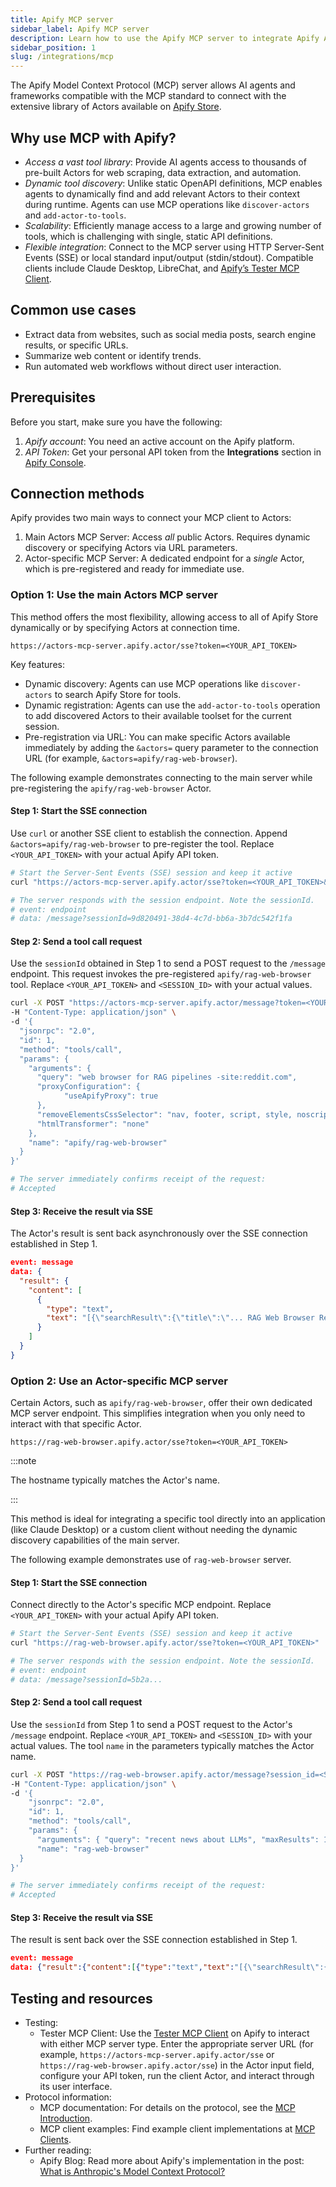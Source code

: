 ```yaml
---
title: Apify MCP server
sidebar_label: Apify MCP server
description: Learn how to use the Apify MCP server to integrate Apify Actors into your AI agents or applications.
sidebar_position: 1
slug: /integrations/mcp
---
```


<!-- markdownlint-disable MD024 -->

The Apify Model Context Protocol (MCP) server allows AI agents and frameworks compatible with the MCP standard to connect with the extensive library of Actors available on [Apify Store](https://apify.com/store).

## Why use MCP with Apify?

- _Access a vast tool library_: Provide AI agents access to thousands of pre-built Actors for web scraping, data extraction, and automation.
- _Dynamic tool discovery_: Unlike static OpenAPI definitions, MCP enables agents to dynamically find and add relevant Actors to their context during runtime. Agents can use MCP operations like `discover-actors` and `add-actor-to-tools`.
- _Scalability_: Efficiently manage access to a large and growing number of tools, which is challenging with single, static API definitions.
- _Flexible integration_: Connect to the MCP server using HTTP Server-Sent Events (SSE) or local standard input/output (stdin/stdout). Compatible clients include Claude Desktop, LibreChat, and [Apify’s Tester MCP Client](https://apify.com/jiri.spilka/tester-mcp-client).

## Common use cases

- Extract data from websites, such as social media posts, search engine results, or specific URLs.
- Summarize web content or identify trends.
- Run automated web workflows without direct user interaction.

## Prerequisites

Before you start, make sure you have the following:

1. _Apify account_: You need an active account on the Apify platform.
2. _API Token_: Get your personal API token from the **Integrations** section in [Apify Console](https://console.apify.com/account#/integrations).

## Connection methods

Apify provides two main ways to connect your MCP client to Actors:

1. Main Actors MCP Server: Access _all_ public Actors. Requires dynamic discovery or specifying Actors via URL parameters.
2. Actor-specific MCP Server: A dedicated endpoint for a _single_ Actor, which is pre-registered and ready for immediate use.

### Option 1: Use the main Actors MCP server

This method offers the most flexibility, allowing access to all of Apify Store dynamically or by specifying Actors at connection time.

```text title="Server endpoint"
https://actors-mcp-server.apify.actor/sse?token=<YOUR_API_TOKEN>
```

Key features:

- Dynamic discovery: Agents can use MCP operations like `discover-actors` to search Apify Store for tools.
- Dynamic registration: Agents can use the `add-actor-to-tools` operation to add discovered Actors to their available toolset for the current session.
- Pre-registration via URL: You can make specific Actors available immediately by adding the `&actors=` query parameter to the connection URL (for example, `&actors=apify/rag-web-browser`).

The following example demonstrates connecting to the main server while pre-registering the `apify/rag-web-browser` Actor.

#### Step 1: Start the SSE connection

Use `curl` or another SSE client to establish the connection. Append `&actors=apify/rag-web-browser` to pre-register the tool. Replace `<YOUR_API_TOKEN>` with your actual Apify API token.

```bash
# Start the Server-Sent Events (SSE) session and keep it active
curl "https://actors-mcp-server.apify.actor/sse?token=<YOUR_API_TOKEN>&actors=apify/rag-web-browser"

# The server responds with the session endpoint. Note the sessionId.
# event: endpoint
# data: /message?sessionId=9d820491-38d4-4c7d-bb6a-3b7dc542f1fa
```

#### Step 2: Send a tool call request

Use the `sessionId` obtained in Step 1 to send a POST request to the `/message` endpoint. This request invokes the pre-registered `apify/rag-web-browser` tool. Replace `<YOUR_API_TOKEN>` and `<SESSION_ID>` with your actual values.

```bash
curl -X POST "https://actors-mcp-server.apify.actor/message?token=<YOUR_API_TOKEN>&session_id=<SESSION_ID>" \
-H "Content-Type: application/json" \
-d '{
  "jsonrpc": "2.0",
  "id": 1,
  "method": "tools/call",
  "params": {
    "arguments": {
      "query": "web browser for RAG pipelines -site:reddit.com",
      "proxyConfiguration": {
            "useApifyProxy": true
      },
      "removeElementsCssSelector": "nav, footer, script, style, noscript, svg, img[src^='\''data:'\''],\\n[role=\\"alert\\"],\\n[role=\\"banner\\"],\\n[role=\\"dialog\\"],\\n[role=\\"alertdialog\\"],\\n[role=\\"region\\"][aria-label*=\\"skip\\" i],\\n[aria-modal=\\"true\\"]",
      "htmlTransformer": "none"
    },
    "name": "apify/rag-web-browser"
  }
}'

# The server immediately confirms receipt of the request:
# Accepted
```

#### Step 3: Receive the result via SSE

The Actor's result is sent back asynchronously over the SSE connection established in Step 1.

```json
event: message
data: {
  "result": {
    "content": [
      {
        "type": "text",
        "text": "[{\"searchResult\":{\"title\":\"... RAG Web Browser Result ...\",\"description\":\"... Content extracted by the Actor ...\"}}]" // Example structure
      }
    ]
  }
}
```

### Option 2: Use an Actor-specific MCP server

Certain Actors, such as `apify/rag-web-browser`, offer their own dedicated MCP server endpoint. This simplifies integration when you only need to interact with that specific Actor.

```text title="Endpoint example for &#96;apify/rag-web-browser&#96;"
https://rag-web-browser.apify.actor/sse?token=<YOUR_API_TOKEN>
```

:::note

The hostname typically matches the Actor's name.

:::

This method is ideal for integrating a specific tool directly into an application (like Claude Desktop) or a custom client without needing the dynamic discovery capabilities of the main server.

The following example demonstrates use of `rag-web-browser` server.

#### Step 1: Start the SSE connection

Connect directly to the Actor's specific MCP endpoint. Replace `<YOUR_API_TOKEN>` with your actual Apify API token.

```bash
# Start the Server-Sent Events (SSE) session and keep it active
curl "https://rag-web-browser.apify.actor/sse?token=<YOUR_API_TOKEN>"

# The server responds with the session endpoint. Note the sessionId.
# event: endpoint
# data: /message?sessionId=5b2a...
```

#### Step 2: Send a tool call request

Use the `sessionId` from Step 1 to send a POST request to the Actor's `/message` endpoint. Replace `<YOUR_API_TOKEN>` and `<SESSION_ID>` with your actual values. The tool `name` in the parameters typically matches the Actor name.

```bash
curl -X POST "https://rag-web-browser.apify.actor/message?session_id=<SESSION_ID>&token=<YOUR_API_TOKEN>" \
-H "Content-Type: application/json" \
-d '{
    "jsonrpc": "2.0",
    "id": 1,
    "method": "tools/call",
    "params": {
      "arguments": { "query": "recent news about LLMs", "maxResults": 1 },
      "name": "rag-web-browser"
  }
}'

# The server immediately confirms receipt of the request:
# Accepted
```

#### Step 3: Receive the result via SSE

The result is sent back over the SSE connection established in Step 1.

```json
event: message
data: {"result":{"content":[{"type":"text","text":"[{\"searchResult\":{\"title\":\"Language models recent news\",\"description\":\"Amazon Launches New Generation of LLM Foundation Model...\"}}]"}]}}
```

## Testing and resources

- Testing:
  - Tester MCP Client: Use the [Tester MCP Client](https://apify.com/jiri.spilka/tester-mcp-client) on Apify to interact with either MCP server type. Enter the appropriate server URL (for example, `https://actors-mcp-server.apify.actor/sse` or `https://rag-web-browser.apify.actor/sse`) in the Actor input field, configure your API token, run the client Actor, and interact through its user interface.
- Protocol information:
  - MCP documentation: For details on the protocol, see the [MCP Introduction](https://modelcontextprotocol.io/introduction).
  - MCP client examples: Find example client implementations at [MCP Clients](https://modelcontextprotocol.io/clients).
- Further reading:
  - Apify Blog: Read more about Apify's implementation in the post: [What is Anthropic's Model Context Protocol?](https://blog.apify.com/what-is-model-context-protocol/)

